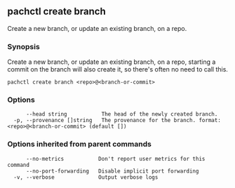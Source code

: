 ## pachctl create branch

Create a new branch, or update an existing branch, on a repo.

### Synopsis


Create a new branch, or update an existing branch, on a repo, starting a commit on the branch will also create it, so there's often no need to call this.

```
pachctl create branch <repo>@<branch-or-commit>
```

### Options

```
      --head string           The head of the newly created branch.
  -p, --provenance []string   The provenance for the branch. format: <repo>@<branch-or-commit> (default [])
```

### Options inherited from parent commands

```
      --no-metrics           Don't report user metrics for this command
      --no-port-forwarding   Disable implicit port forwarding
  -v, --verbose              Output verbose logs
```

